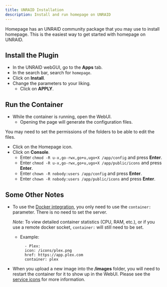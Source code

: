 ```yaml
---
title: UNRAID Installation
description: Install and run homepage on UNRAID
---
```


Homepage has an UNRAID community package that you may use to install homepage. This is the easiest way to get started with homepage on UNRAID.

## Install the Plugin

-   In the UNRAID webGUI, go to the **Apps** tab.
-   In the search bar, search for `homepage`.
-   Click on **Install**.
-   Change the parameters to your liking.
    -   Click on **APPLY**.

## Run the Container

-   While the container is running, open the WebUI.
    -   Opening the page will generate the configuration files.

You may need to set the permissions of the folders to be able to edit the files.

-   Click on the Homepage icon.
-   Click on **Console**.
    -   Enter `chmod -R u-x,go-rwx,go+u,ugo+X /app/config` and press **Enter**.
    -   Enter `chmod -R u-x,go-rwx,go+u,ugo+X /app/public/icons` and press **Enter**.
    -   Enter `chown -R nobody:users /app/config` and press **Enter**.
    -   Enter `chown -R nobody:users /app/public/icons` and press **Enter**.

## Some Other Notes

-   To use the [Docker integration](../configs/docker.md), you only need to use the `container:` parameter. There is no need to set the server.

    _Note:_ To view detailed container statistics (CPU, RAM, etc.), or if you use a remote docker socket, `container:` will still need to be set.

    -   Example:

        ```
          - Plex:
          icon: /icons/plex.png
          href: https://app.plex.com
          container: plex
        ```

-   When you upload a new image into the **/images** folder, you will need to restart the container for it to show up in the WebUI. Please see the [service icons](../configs/services.md#icons) for more information.
